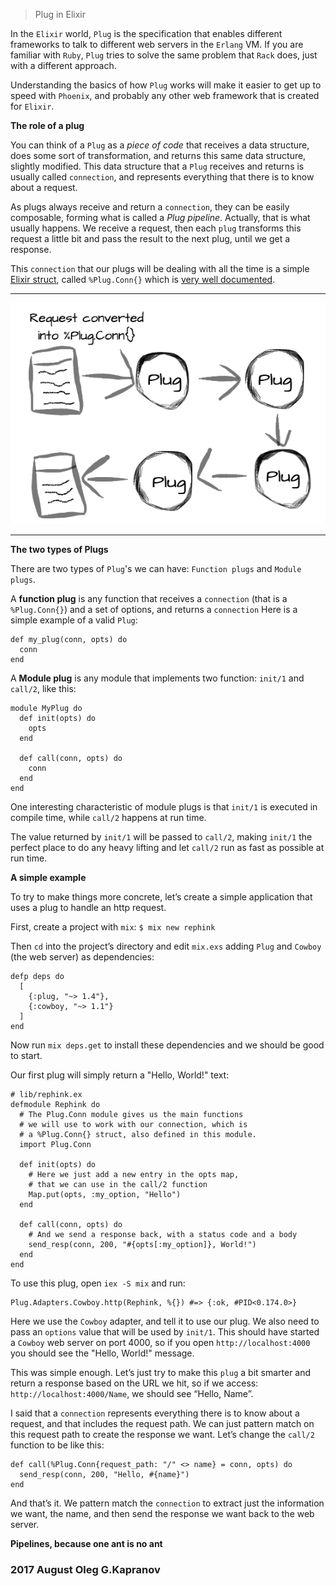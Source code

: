 > Plug in Elixir

In the `Elixir` world, `Plug` is the specification that enables different
frameworks to talk to different web servers in the `Erlang` VM.
If you are  familiar with `Ruby`, `Plug` tries to solve the same problem
that `Rack` does, just with a different approach.

Understanding the basics of how `Plug` works will make it easier to get up
to speed with `Phoenix`,  and probably any other web framework that is
created for `Elixir`.

**The role of a plug**

You can think of a `Plug` as a *piece of code* that receives a data
structure, does some sort of transformation, and returns this same data
structure, slightly modified. This data structure that a `Plug`
receives and returns is usually called `connection`, and represents
everything that there is to know about a request.

As plugs always receive and return a `connection`, they can be easily
composable, forming what is called a *Plug pipeline*. Actually, that is
what usually happens. We receive a request, then each `plug` transforms
this request a little bit and pass the result to the next plug, until
we get a response.

This `connection` that our plugs will be dealing with all the time is a
simple [Elixir struct][3], called `%Plug.Conn{}` which is [very well
documented][4].

***

![schema plug](plug.png "The schema plug")

***


**The two types of Plugs**

There are two types of `Plug`'s we can have: `Function plugs` and
`Module plugs`.

A **function plug** is any function that receives a `connection` (that
is a `%Plug.Conn{}`) and a set of options, and returns a `connection`
Here is a simple example of a valid `Plug`:

```
def my_plug(conn, opts) do
  conn
end
```

A **Module plug** is any module that implements two function: `init/1`
and `call/2`, like this:

```
module MyPlug do
  def init(opts) do
    opts
  end

  def call(conn, opts) do
    conn
  end
end
```

One interesting characteristic of module plugs is that `init/1` is
executed in compile time, while `call/2` happens at run time.

The value returned by `init/1` will be passed to `call/2`, making
`init/1` the perfect place to do any heavy lifting and let `call/2`
run as fast as possible at run time.

**A simple example**

To try to make things more concrete, let’s create a simple application
that uses a plug to handle an http request.

First, create a project with `mix`: `$ mix new rephink`

Then `cd` into the project’s directory and edit `mix.exs` adding `Plug`
and `Cowboy` (the web server) as dependencies:

```
defp deps do
  [
    {:plug, "~> 1.4"},
    {:cowboy, "~> 1.1"}
  ]
end
```

Now run `mix deps.get` to install these dependencies and we should be
good to start.

Our first plug will simply return a "Hello, World!" text:

```
# lib/rephink.ex
defmodule Rephink do
  # The Plug.Conn module gives us the main functions
  # we will use to work with our connection, which is
  # a %Plug.Conn{} struct, also defined in this module.
  import Plug.Conn

  def init(opts) do
    # Here we just add a new entry in the opts map,
    # that we can use in the call/2 function
    Map.put(opts, :my_option, "Hello")
  end

  def call(conn, opts) do
    # And we send a response back, with a status code and a body
    send_resp(conn, 200, "#{opts[:my_option]}, World!")
  end
end
```

To use this plug, open `iex -S mix` and run:

```
Plug.Adapters.Cowboy.http(Rephink, %{}) #=> {:ok, #PID<0.174.0>}
```

Here we use the `Cowboy` adapter, and tell it to use our plug. We also
need to pass an `options` value that will be used by `init/1`.
This should have started a `Cowboy` web server on port 4000, so if you
open `http://localhost:4000` you should see the "Hello, World!" message.

This was simple enough. Let’s just try to make this `plug` a bit smarter
and return a response based on the URL we hit, so if we access:
`http://localhost:4000/Name`, we should see “Hello, Name”.

I said that a `connection` represents everything there is to know about
a request, and that includes the request path. We can just pattern match
on this request path to create the response we want. Let’s change the
`call/2` function to be like this:

```
def call(%Plug.Conn{request_path: "/" <> name} = conn, opts) do
  send_resp(conn, 200, "Hello, #{name}")
end
```

And that’s it. We pattern match the `connection` to extract just the
information we want, the name, and then send the response we want back
to the web server.

**Pipelines, because one ant is no ant**

### 2017 August Oleg G.Kapranov

[1]: http://www.brianstorti.com/getting-started-with-plug-elixir/
[2]: https://habrahabr.ru/post/306334/
[3]: http://elixir-lang.org/getting-started/structs.html
[4]: https://hexdocs.pm/plug/Plug.Conn.html
